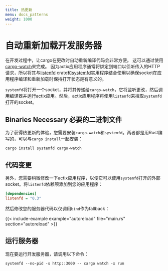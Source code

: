 ```yaml
---
title: 热更新
menu: docs_patterns
weight: 1000
---
```


# 自动重新加载开发服务器

在开发过程中，让cargo在更改时自动重新编译代码会非常方便。
这可以通过使用[cargo-watch][cargowatch]来完成。
因为actix应用程序通常将绑定到端口以侦听传入的HTTP请求，所以将其与[listenfd][listenfd] crate和[systemfd][systemfd]实用程序结合使用以确保socket在应用程序编译和重新加载时保持打开状态是有意义的。

`systemfd`将打开一个socket，并将其传递给`cargo-watch`，它将监听更改，然后调用编译器并运行actix应用。然后，actix应用程序将使用`listenfd`来拾取`systemfd`打开的socket。

## Binaries Necessary 必要的二进制文件

为了获得热更新的体验，您需要安装`cargo-watch`和`systemfd`。两者都是用Rust编写的，可以与`cargo install`一起安装：

```
cargo install systemfd cargo-watch
```

## 代码变更

另外，您需要稍微修改一下actix应用程序，以便它可以使用`systemfd`打开的外部socket。将`listenfd`依赖项添加到您的应用程序：

```ini
[dependencies]
listenfd = "0.3"
```

然后修改您的服务器代码以仅调用`bind`作为fallback：

{{< include-example example="autoreload" file="main.rs" section="autoreload" >}}

## 运行服务器

现在要运行开发服务器，请调用以下命令：

```
systemfd --no-pid -s http::3000 -- cargo watch -x run
```

[cargowatch]: https://github.com/passcod/cargo-watch
[listenfd]: https://crates.io/crates/listenfd
[systemfd]: https://github.com/mitsuhiko/systemfd
